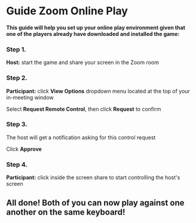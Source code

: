 

# Guide Zoom Online Play

**This guide will help you set up your online play environment given that one of the players already have                       downloaded and installed the game:**

### Step 1.

**Host:** start the game and share your screen in the Zoom room

### Step 2.

**Participant:** click **View Options** dropdown menu located at the top of your in-meeting window

Select **Request Remote Control**, then click **Request** to confirm

### Step 3.

The host will get a notification asking for this control request

Click **Approve**

### Step 4.

**Participant:** click inside the screen share to start controlling the host's screen

## **All done! Both of you can now play against one another on the same keyboard!**
